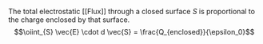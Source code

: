 The total electrostatic [[Flux]] through a closed surface $S$ is proportional to the charge enclosed by that surface.
$$\oiint_{S} \vec{E} \cdot d \vec{S} = \frac{Q_{enclosed}}{\epsilon_0}$$
